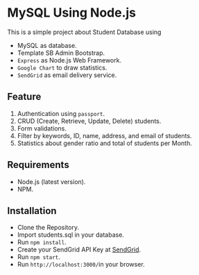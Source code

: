 # MySQL Using Node.js
This is a simple project about Student Database using
 - MySQL as database.
 - Template SB Admin Bootstrap.
 - `Express` as Node.js Web Framework.
 - `Google Chart` to draw statistics.
 - `SendGrid` as email delivery service.

## Feature
1. Authentication using `passport`.
2. CRUD (Create, Retrieve, Update, Delete) students.
3. Form validations.
4. Filter by keywords, ID, name, address, and email of students.
5. Statistics about gender ratio and total of students per Month.

## Requirements
 - Node.js (latest version).
 - NPM.

## Installation
 - Clone the Repository.
 - Import students.sql in your database.
 - Run `npm install`.
 - Create your SendGrid API Key at [SendGrid](https://sendgrid.com/).
 - Run `npm start`.
 - Run `http://localhost:3000/`in your browser.
